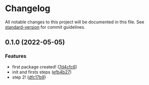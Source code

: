 # Changelog

All notable changes to this project will be documented in this file. See [standard-version](https://github.com/conventional-changelog/standard-version) for commit guidelines.

## 0.1.0 (2022-05-05)


### Features

* first package created! ([7d4cfc6](https://github.com/Rassell/canariasjs-lerna-workshop/commit/7d4cfc6a01ade3378a23ef91c7561ae2ac54bf76))
* init and firsts steps ([efb4b27](https://github.com/Rassell/canariasjs-lerna-workshop/commit/efb4b279ce24ce6bac31f14d3e65cff04c225a99))
* step 2! ([dfc17b9](https://github.com/Rassell/canariasjs-lerna-workshop/commit/dfc17b93c07f9e48c8dd1766ed6c24d9744e350c))
